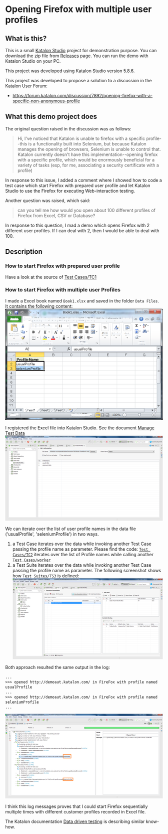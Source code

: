 Opening Firefox with multiple user profiles
=========

## What is this?

This is a small [Katalon Studio](https://www.katalon.com/) project for demonstration purpose.
You can download the zip file from [Releases](https://github.com/kazurayam/KatalonDiscussion7892/releases) page.
You can run the demo with Katalon Studio on your PC.

This project was developed using Katalon Studio version 5.8.6.

This project was developed to propose a solution to a discussion in the Katalon User Forum:

- https://forum.katalon.com/discussion/7892/opening-firefox-with-a-specific-non-anonymous-profile

## What this demo project does

The original question raised in the discussion was as follows:

>Hi, I've noticed that Katalon is unable to firefox with a specific profile--this is a functionality built into Selenium, but because Katalon manages the opening of browsers, Selenium is unable to control that. Katalon currently doesn't have this implementation--opening firefox with a specific profile, which would be enormously beneficial for a variety of tasks (esp, for me, associating a security certificate with a profile)

In response to this issue, I added a comment where I showed how to code a test case which
start Firefox with prepared user profile and let Katalon Studio to use the Firefox for
executing Web-interaction testing.

Another question was raised, which said:
>can you tell me how would you open about 100 different profiles of Firefox from Excel, CSV or Database?

In response to this question, I mad a demo which opens Firefox with 2 different user profiles.
If I can deal with 2, then I would be able to deal with 100.

## Description

### How to start Firefox with prepared user profile

Have a look at the source of [Test Cases/TC1](Scripts\TC1\Script1531449007343.groovy)

### How to start Firefox with multiple user Profiles

I made a Excel book named `Book1.xlsx` and saved in the folder `Data Files`. It contains the following content:
![Book1](docs/images/Book1.png)

I registered the Excel file into Katalon Studio. See the document [Manage Test Data](https://docs.katalon.com/katalon-studio/docs/manage-test-data.html)
![DataFile](docs/images/DataFile.png)

We can iterate over the list of user profile names in the data file ('usualProfile', 'seleniumProfile') in two ways.

1. a Test Case iterates over the data while invoking another Test Case passing the profile name as parameter. Please find the code: [`Test Cases/TC2`](Scripts/TC2/Script1543285423118.groovy) iterates over the list of Profile names while calling another [`Test Cases/worker`](Scripts/worker/Script1543285477659.groovy)
2. a Test Suite iterates over the data while invoking another Test Case passing the profile name as parameter. The following screenshot shows how `Test Suites/TS3` is defined: ![TS3](docs/images/TS3.png)

Both approach resulted the same output in the log:
```
...
>>> opened http://demoaut.katalon.com/ in FireFox with profile named usualProfile
...
>>> opened http://demoaut.katalon.com/ in FireFox with profile named seleniumProfile
...
```
![log](docs/images/log.png)

I think this log messages proves that I could start Firefox sequentially multiple times with different customer profiles recorded in Excel file.

The Katalon documentation [Data driven testing](https://docs.katalon.com/katalon-studio/tutorials/data_driven_testing.html#data-driven-tests-execution) is describing similar know-how.
